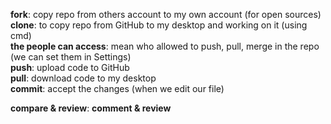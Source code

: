 **fork**: copy repo from others account to my own account (for open sources)  
**clone**: to copy repo from GitHub to my desktop and working on it (using cmd)  
**the people can access**: mean who allowed to push, pull, merge in the repo (we can set them in Settings)  
**push**: upload code to GitHub  
**pull**: download code to my desktop  
**commit**: accept the changes (when we edit our file)  
 
**compare & review**: 
**comment & review** 
 
